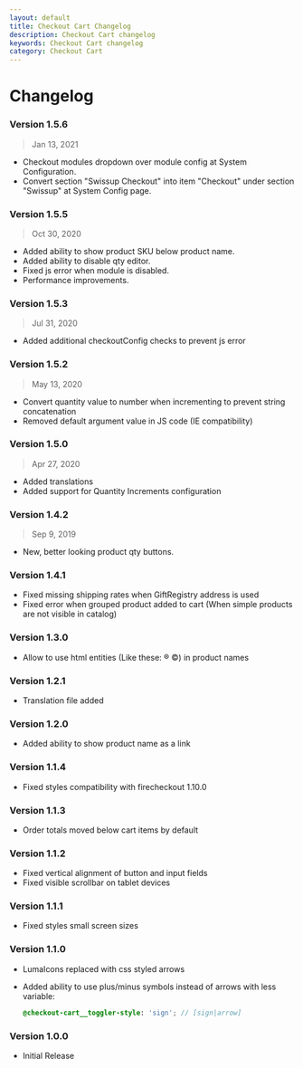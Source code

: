 ```yaml
---
layout: default
title: Checkout Cart Changelog
description: Checkout Cart changelog
keywords: Checkout Cart changelog
category: Checkout Cart
---
```


# Changelog

### Version 1.5.6

> Jan 13, 2021

  - Checkout modules dropdown over module config at System Configuration.
  - Convert section "Swissup Checkout" into item "Checkout" under section "Swissup" at System Config page.

### Version 1.5.5

> Oct 30, 2020

 -  Added ability to show product SKU below product name.
 -  Added ability to disable qty editor.
 -  Fixed js error when module is disabled.
 -  Performance improvements.

### Version 1.5.3

> Jul 31, 2020

 -  Added additional checkoutConfig checks to prevent js error

### Version 1.5.2

> May 13, 2020

 -  Convert quantity value to number when incrementing to prevent string concatenation
 -  Removed default argument value in JS code (IE compatibility)

### Version 1.5.0

> Apr 27, 2020

 -  Added translations
 -  Added support for Quantity Increments configuration

### Version 1.4.2

> Sep 9, 2019

 -  New, better looking product qty buttons.

### Version 1.4.1

 -  Fixed missing shipping rates when GiftRegistry address is used
 -  Fixed error when grouped product added to cart (When simple products are
    not visible in catalog)

### Version 1.3.0

 -  Allow to use html entities (Like these: ® ©) in product names

### Version 1.2.1

 -  Translation file added

### Version 1.2.0

 -  Added ability to show product name as a link

### Version 1.1.4

 -  Fixed styles compatibility with firecheckout 1.10.0

### Version 1.1.3

 -  Order totals moved below cart items by default

### Version 1.1.2

 -  Fixed vertical alignment of button and input fields
 -  Fixed visible scrollbar on tablet devices

### Version 1.1.1

 -  Fixed styles small screen sizes

### Version 1.1.0

 -  LumaIcons replaced with css styled arrows
 -  Added ability to use plus/minus symbols instead of arrows with less variable:

    ```scss
    @checkout-cart__toggler-style: 'sign'; // [sign|arrow]
    ```

### Version 1.0.0

 -  Initial Release
